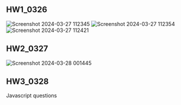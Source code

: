 ## HW1_0326
![Screenshot 2024-03-27 112345](https://github.com/jsczzzx/Antra_Homework_FirstTwoWeeks/assets/39892107/baa5d506-fbef-48fe-ab68-3edf98c6b0de)
![Screenshot 2024-03-27 112354](https://github.com/jsczzzx/Antra_Homework_FirstTwoWeeks/assets/39892107/55ac186a-a50f-45b2-b57f-780998c1bdac)
![Screenshot 2024-03-27 112421](https://github.com/jsczzzx/Antra_Homework_FirstTwoWeeks/assets/39892107/ae407a16-1009-4a58-a85d-f9976b2a5f60)

## HW2_0327
![Screenshot 2024-03-28 001445](https://github.com/jsczzzx/Antra_Homework_FirstTwoWeeks/assets/39892107/bcfe0284-a945-49c1-8da5-d3998f466562)

## HW3_0328
Javascript questions
